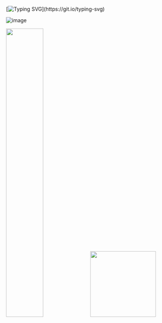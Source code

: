 [![Typing SVG](https://readme-typing-svg.demolab.com?font=Braah+One&pause=1000&color=FFFFFF&background=03030300&width=414&height=41&lines=Welcome+to+my+Perfil+Budy+%E2%80%A2%E1%B4%97%E2%80%A2;Settle+where+you+want...)](https://git.io/typing-svg)

![image](https://www.icegif.com/wp-content/uploads/2021/09/icegif-2.gif)


<div>
  <img width="45%" src="https://github-readme-stats.vercel.app/api/top-langs/?username=Leuis0101&layout=compact&theme=github_dark&hide_border=true"/>
   <img height="180em" src="https://github-readme-stats.vercel.app/api?username=Leuis0101&show_icons=true&theme=dark&include_all_commits=true&count_private=true"/>
</div>


